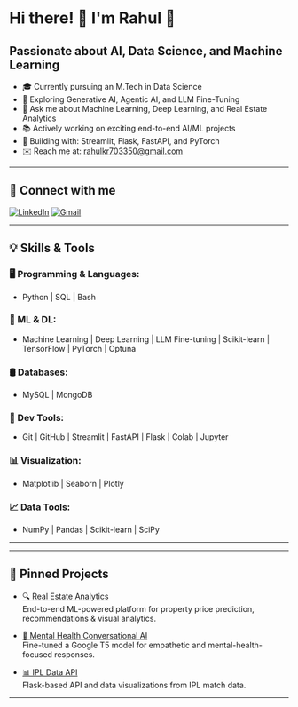 # Hi there! 👋 I'm Rahul 🤖

## Passionate about AI, Data Science, and Machine Learning

- 🎓 Currently pursuing an M.Tech in Data Science  
- 🧠 Exploring Generative AI, Agentic AI, and LLM Fine-Tuning  
- 💬 Ask me about Machine Learning, Deep Learning, and Real Estate Analytics  
- 📚 Actively working on exciting end-to-end AI/ML projects  
- 🔧 Building with: Streamlit, Flask, FastAPI, and PyTorch  
- ✉️ Reach me at: [rahulkr703350@gmail.com](mailto:rahulkr703350@gmail.com)  

---

## 🔗 Connect with me


[![LinkedIn](https://img.shields.io/badge/LinkedIn-blue?style=flat&logo=linkedin)](https://www.linkedin.com/in/rahul-kumar-ba914720a)
[![Gmail](https://img.shields.io/badge/Gmail-red?style=flat&logo=gmail)](mailto:rahulkr703350@gmail.com)

---

## 💡 Skills & Tools

### 🖥️ Programming & Languages:
- Python | SQL | Bash  

### 🧠 ML & DL:
- Machine Learning | Deep Learning | LLM Fine-tuning | Scikit-learn | TensorFlow | PyTorch | Optuna  

### 🛢️ Databases:
- MySQL | MongoDB  

### 🧰 Dev Tools:
- Git | GitHub | Streamlit | FastAPI | Flask | Colab | Jupyter  

### 📊 Visualization:
- Matplotlib | Seaborn | Plotly  

### 📈 Data Tools:
- NumPy | Pandas | Scikit-learn | SciPy  

---
<!-- This is a hidden comment -->
<!-- ## 📊 GitHub Stats -->

<!-- ![Rahul's GitHub stats](https://github-readme-stats.vercel.app/api?username=your-github-username&show_icons=true&theme=radical)  -->

<!-- ![Top Langs](https://github-readme-stats.vercel.app/api/top-langs/?username=your-github-username&layout=compact&theme=radical) -->

---

## 📌 Pinned Projects

- [🔍 Real Estate Analytics](https://github.com/rahul703-ai/RealEstateApp)  
  End-to-end ML-powered platform for property price prediction, recommendations & visual analytics.

- [🧠 Mental Health Conversational AI](https://github.com/rahul703-ai/MindCare-An-AI-driven-Chatbot-for-Emotional-Assistance)  
  Fine-tuned a Google T5 model for empathetic and mental-health-focused responses.

- [📊 IPL Data API](https://github.com/rahul703-ai/ipl_service_API_using_flask
)  
  Flask-based API and data visualizations from IPL match data.

---

<!-- ### 🧮 Contribution Graph -->

<!-- [![Rahul's GitHub Activity](https://github-readme-activity-graph.cyclic.app/graph?username=your-github-username&theme=dracula)](https://github.com/ashutosh00710/github-readme-activity-graph) -->
